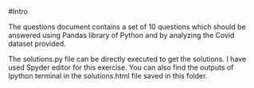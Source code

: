 #Intro

The questions document contains a set of 10 questions which should be answered using Pandas library of Python and by analyzing the Covid dataset provided.

The solutions.py file can be directly executed to get the solutions. I have used Spyder editor for this exercise. You can also find the outputs of Ipython terminal in the solutions.html file saved in this folder.
